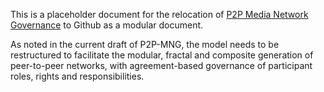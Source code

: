 This is a placeholder document for the relocation of [P2P Media Network Governance](https://docs.google.com/document/d/1cU0557pbNOAI2eco2Ura3HXdxC2v-SJBWMHYaGMHMtA/edit?usp=sharing) to Github as a modular document.  

As noted in the current draft of P2P-MNG, the model needs to be restructured to facilitate the modular, fractal and composite generation of peer-to-peer networks, with agreement-based governance of participant roles, rights and responsibilities.

